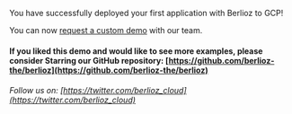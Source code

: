 You have successfully deployed your first application with Berlioz to GCP!

You can now [request a custom demo](https://berlioz.cloud/#demo) with our team.

#### If you liked this demo and would like to see more examples, please consider Starring our GitHub repository: [https://github.com/berlioz-the/berlioz](https://github.com/berlioz-the/berlioz)

###### Follow us on: [https://twitter.com/berlioz_cloud](https://twitter.com/berlioz_cloud)
